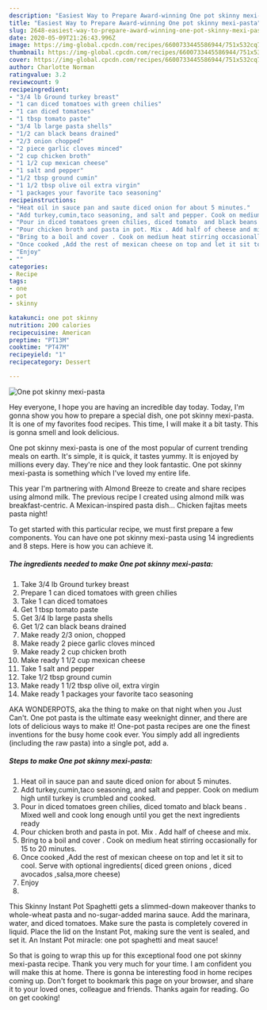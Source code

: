 ```yaml
---
description: "Easiest Way to Prepare Award-winning One pot skinny mexi-pasta"
title: "Easiest Way to Prepare Award-winning One pot skinny mexi-pasta"
slug: 2648-easiest-way-to-prepare-award-winning-one-pot-skinny-mexi-pasta
date: 2020-05-09T21:26:43.996Z
image: https://img-global.cpcdn.com/recipes/6600733445586944/751x532cq70/one-pot-skinny-mexi-pasta-recipe-main-photo.jpg
thumbnail: https://img-global.cpcdn.com/recipes/6600733445586944/751x532cq70/one-pot-skinny-mexi-pasta-recipe-main-photo.jpg
cover: https://img-global.cpcdn.com/recipes/6600733445586944/751x532cq70/one-pot-skinny-mexi-pasta-recipe-main-photo.jpg
author: Charlotte Norman
ratingvalue: 3.2
reviewcount: 9
recipeingredient:
- "3/4 lb Ground turkey breast"
- "1 can diced tomatoes with green chilies"
- "1 can diced tomatoes"
- "1 tbsp tomato paste"
- "3/4 lb large pasta shells"
- "1/2 can black beans drained"
- "2/3 onion chopped"
- "2 piece garlic cloves minced"
- "2 cup chicken broth"
- "1 1/2 cup mexican cheese"
- "1 salt and pepper"
- "1/2 tbsp ground cumin"
- "1 1/2 tbsp olive oil extra virgin"
- "1 packages your favorite taco seasoning"
recipeinstructions:
- "Heat oil in sauce pan and saute diced onion for about 5 minutes."
- "Add turkey,cumin,taco seasoning, and salt and pepper. Cook on medium high until turkey is crumbled and cooked."
- "Pour in diced tomatoes green chilies, diced tomato  and black beans . Mixed well and cook long enough until you get the next ingredients ready"
- "Pour chicken broth and pasta in pot. Mix . Add half of cheese and mix."
- "Bring to a boil and cover . Cook on medium heat stirring occasionally for 15 to 20 minutes."
- "Once cooked ,Add the rest of mexican cheese on top and let it sit to cool. Serve with optional ingredients( diced green onions , diced avocados ,salsa,more cheese)"
- "Enjoy"
- ""
categories:
- Recipe
tags:
- one
- pot
- skinny

katakunci: one pot skinny 
nutrition: 200 calories
recipecuisine: American
preptime: "PT13M"
cooktime: "PT47M"
recipeyield: "1"
recipecategory: Dessert

---
```



![One pot skinny mexi-pasta](https://img-global.cpcdn.com/recipes/6600733445586944/751x532cq70/one-pot-skinny-mexi-pasta-recipe-main-photo.jpg)

Hey everyone, I hope you are having an incredible day today. Today, I'm gonna show you how to prepare a special dish, one pot skinny mexi-pasta. It is one of my favorites food recipes. This time, I will make it a bit tasty. This is gonna smell and look delicious.

One pot skinny mexi-pasta is one of the most popular of current trending meals on earth. It's simple, it is quick, it tastes yummy. It is enjoyed by millions every day. They're nice and they look fantastic. One pot skinny mexi-pasta is something which I've loved my entire life.

This year I&#39;m partnering with Almond Breeze to create and share recipes using almond milk. The previous recipe I created using almond milk was breakfast-centric. A Mexican-inspired pasta dish… Chicken fajitas meets pasta night!


To get started with this particular recipe, we must first prepare a few components. You can have one pot skinny mexi-pasta using 14 ingredients and 8 steps. Here is how you can achieve it.

<!--inarticleads1-->

##### The ingredients needed to make One pot skinny mexi-pasta:

1. Take 3/4 lb Ground turkey breast
1. Prepare 1 can diced tomatoes with green chilies
1. Take 1 can diced tomatoes
1. Get 1 tbsp tomato paste
1. Get 3/4 lb large pasta shells
1. Get 1/2 can black beans drained
1. Make ready 2/3 onion, chopped
1. Make ready 2 piece garlic cloves minced
1. Make ready 2 cup chicken broth
1. Make ready 1 1/2 cup mexican cheese
1. Take 1 salt and pepper
1. Take 1/2 tbsp ground cumin
1. Make ready 1 1/2 tbsp olive oil, extra virgin
1. Make ready 1 packages your favorite taco seasoning


AKA WONDERPOTS, aka the thing to make on that night when you Just Can&#39;t. One pot pasta is the ultimate easy weeknight dinner, and there are lots of delicious ways to make it! One-pot pasta recipes are one the finest inventions for the busy home cook ever. You simply add all ingredients (including the raw pasta) into a single pot, add a. 

<!--inarticleads2-->

##### Steps to make One pot skinny mexi-pasta:

1. Heat oil in sauce pan and saute diced onion for about 5 minutes.
1. Add turkey,cumin,taco seasoning, and salt and pepper. Cook on medium high until turkey is crumbled and cooked.
1. Pour in diced tomatoes green chilies, diced tomato  and black beans . Mixed well and cook long enough until you get the next ingredients ready
1. Pour chicken broth and pasta in pot. Mix . Add half of cheese and mix.
1. Bring to a boil and cover . Cook on medium heat stirring occasionally for 15 to 20 minutes.
1. Once cooked ,Add the rest of mexican cheese on top and let it sit to cool. Serve with optional ingredients( diced green onions , diced avocados ,salsa,more cheese)
1. Enjoy
1. 


This Skinny Instant Pot Spaghetti gets a slimmed-down makeover thanks to whole-wheat pasta and no-sugar-added marina sauce. Add the marinara, water, and diced tomatoes. Make sure the pasta is completely covered in liquid. Place the lid on the Instant Pot, making sure the vent is sealed, and set it. An Instant Pot miracle: one pot spaghetti and meat sauce! 

So that is going to wrap this up for this exceptional food one pot skinny mexi-pasta recipe. Thank you very much for your time. I am confident you will make this at home. There is gonna be interesting food in home recipes coming up. Don't forget to bookmark this page on your browser, and share it to your loved ones, colleague and friends. Thanks again for reading. Go on get cooking!
